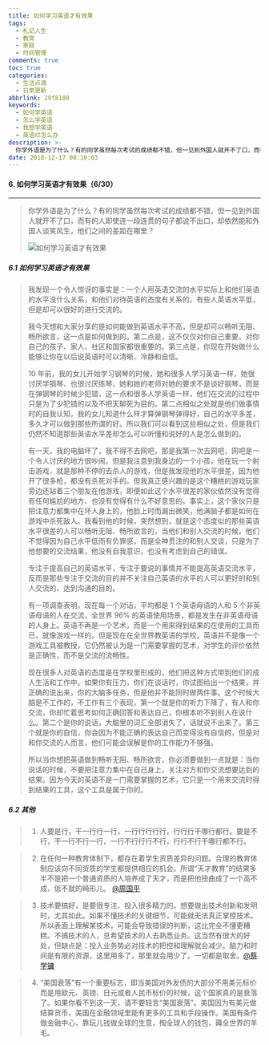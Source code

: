 ```yaml
---
title: 如何学习英语才有效果
tags:
  - 札记人生
  - 教育
  - 家庭
  - 时间管理
comments: true
toc: true
categories:
  - 生活点滴
  - 日常更新
abbrlink: 29f8100
keywords:
  - 如何学英语
  - 怎么学英语
  - 我想学英语
  - 英语烂怎么办
description: >-
  你学外语是为了什么？有的同学虽然每次考试的成绩都不错，但一见到外国人就开不了口，而有的人即使连一段连贯的句子都说不出口，却依然能和外国人谈笑风生，他们之间的差距在哪里？
date: 2018-12-17 00:10:03
---
```

<script type="text/javascript" src="/js/src/bai.js"></script>

#### 6. 如何学习英语才有效果（6/30）
---
> 你学外语是为了什么？有的同学虽然每次考试的成绩都不错，但一见到外国人就开不了口，而有的人即使连一段连贯的句子都说不出口，却依然能和外国人谈笑风生，他们之间的差距在哪里？
>
> ![如何学习英语才有效果](/images/052/006tNbRwgy1fy9dbdbl9dj30dw07qmxf.jpg)

##### 6.1 如何学习英语才有效果
> 我发现一个令人惊讶的事实是：一个人用英语交流的水平实际上和他们英语的水平没什么关系，和他们对待英语的态度有关系的。有些人英语水平低，但是却可以很好的进行交流的。
>
> 我今天想和大家分享的是如何能做到英语水平不高，但是却可以畅听无阻、畅所欲言，这一点是如何做到的。第二点是，这不仅仅对你自己重要，对你自己的孩子、家人、社区和国家都很重要的。第三点是，你现在开始做什么能够让你在以后说英语时可以清晰、冷静和自信。
>
> 10 年前，我的女儿开始学习钢琴的时候，她和很多人学习英语一样，她很讨厌学钢琴、也很讨厌练琴，她和她的老师对她的要求不是谈好钢琴，而是在弹钢琴的时候少犯错，这一点和很多人学英语一样，他们在交流的过程中只是为了少犯错的以及不把天聊死为目的。第二点相似之处就是他们做事情时的自我认知，我的女儿知道什么样才算弹钢琴弹得好，自己的水平多差，多久才可以做到那些所谓的好。所以我们可以看到这些相似之处，但是我们仍然不知道那些英语水平差却怎么可以听懂和说好的人是怎么做到的。
>
> 有一天，我的电脑坏了，我不得不去网吧，那是我第一次去网吧，网吧是一个令人讨厌的地方很吵闹，但是我注意到我身边的一个小孩，他在玩一个射击游戏，就是那种不停的去杀人的游戏，但是我发现他的水平很差，因为他开了很多枪，都没有杀死对手的。但我真正感兴趣的是这个糟糕的游戏玩家旁边还站着三个朋友在他游戏，即便如此这个水平很差的家伙依然没有觉得有任何尴尬的地方、也没有觉得有什么不好意思的。事实上，这个家伙只是把注意力都集中在坏人身上的，他脸上时而漏出微笑，他满脑子都是如何在游戏中杀死敌人。我看到他的时候，突然想到，就是这个态度似的那些英语水平很差的人可以畅听无阻、畅所欲言的，当他们和别人交流的时候，他们不觉得因为自己水平低而有负罪感，而是全神贯注的和别人交谈，只是为了他想要的交流结果，他没有自我意识，也没有考虑到自己的错误。
>
> 专注于提高自己的英语水平、专注于要说的事情并不能提高英语交流水平，反而是那些专注于交流的目的并不关注自己英语的水平的人可以更好的和别人交流的、达到沟通的目的。
>
> 有一项调查表明，现在每一个对话，平均都是 1 个英语母语的人和 5 个非英语母语的人在交流，全世界 96% 的英语使用场景，都是发生在非英语母语的人身上。英语不再是一个艺术，而是一个用来得到结果的在使用的工具而已，就像游戏一样的。但是现在在全世界教英语的学校，英语并不是像一个游戏工具被教授，它仍然被认为是一门需要掌握的艺术，对学生的评价依然是正确性，而不是交流的流畅性。
>
> 现在很多人对英语的态度是在学校里形成的，他们把这种方式带到他们的成人生活和工作中。如果你有压力，你们在谈话时，你试图给出一个结果，并正确的说出来，你的大脑多任务，但是他并不能同时做两件事。这个时候大脑是不工作的，不工作有三个表现，第一个就是你的听力下降了，有人和你交流，你却忙着思考如何正确回答和表达自己，你根本听不到别人在说什么。第二个是你的说话，大脑里的词汇全部消失了，话就说不出来了。第三个就是你的自信，你会因为不能正确的表达自己而变得没有自信的，但是对和你交流的人而言，他们可能会误解是你的工作能力不够强。
>
> 所以当你想把英语做到畅听无阻、畅所欲言，你必须要做到一点就是：当你说话的时候，不要把注意力集中在自己身上，关注对方和你交流想要达到的结果。因为今天的英语不是一门需要掌握的艺术，它只是一个用来交流时得到结果的工具，这个工具是属于你的。

##### 6.2 其他
> 1. 人要是行，干一行行一行，一行行行行行，行行行干哪行都行。要是不行，干一行不行一行，一行不行行行不行，行行不行干哪行都不行。

> 2. 在任何一种教育体制下，都存在着学生资质差异的问题。合理的教育体制应该向不同资质的学生都提供相应的机会。所谓“天才教育”的结果多半不是把一个普通资质的人培养成了天才，而是把他扭曲成了一个高不成、低不就的畸形儿。 [@周国平](https://weibo.com/u/1193111400?from=feed&loc=nickname)

> 3. 技术要搞好，是要很专注、投入很多精力的。想要做出技术创新和发明时，尤其如此。如果不懂技术的关键细节，可能就无法真正掌控技术。所以表面上理解某技术，可能会导致错误的判断，这比完全不懂更糟糕。不搞技术的人，总希望技术的人去熟悉业务。这当然有很大的好处，但缺点是：投入业务势必对技术的把控和理解就会减少。脑力和时间是有限的资源，这里用多了，那里就会用少了。一切都是取舍。[@蔡学镛](https://weibo.com/rebol?from=feed&loc=nickname)

> 4. “美国衰落”有一个重要标志，即当美国对外发债的大部分不用美元标价而是用欧元、英镑、日元或者人民币标价的时候，这个国家真的是衰落了。如果你看不到这一天，请不要轻言“美国衰落”。美国因为有美元做结算货币，美国在金融领域里能有更多的工具和手段操作。美国有条件做金融中心，靠玩儿钱做全球的生意，掏全球人的钱包，薅全世界的羊毛。

